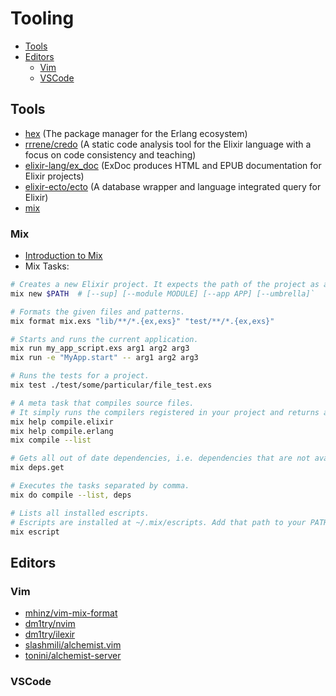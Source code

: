 # Tooling

<!-- TOC -->

- [Tools](#tools)
- [Editors](#editors)
  - [Vim](#vim)
  - [VSCode](#vscode)

<!-- /TOC -->

## Tools
- [hex](https://hex.pm/) (The package manager for the Erlang ecosystem)
- [rrrene/credo](https://github.com/rrrene/credo) (A static code analysis tool for the Elixir language with a focus on code consistency and teaching)
- [elixir-lang/ex_doc](https://github.com/elixir-lang/ex_doc) (ExDoc produces HTML and EPUB documentation for Elixir projects)
- [elixir-ecto/ecto](https://github.com/elixir-ecto/ecto) (A database wrapper and language integrated query for Elixir)
- [mix](https://hexdocs.pm/mix/Mix.html)

### Mix 
- [Introduction to Mix](https://elixir-lang.org/getting-started/mix-otp/introduction-to-mix.html)  
- Mix Tasks:
```sh
# Creates a new Elixir project. It expects the path of the project as argument.
mix new $PATH  # [--sup] [--module MODULE] [--app APP] [--umbrella]`

# Formats the given files and patterns.
mix format mix.exs "lib/**/*.{ex,exs}" "test/**/*.{ex,exs}"

# Starts and runs the current application.
mix run my_app_script.exs arg1 arg2 arg3
mix run -e "MyApp.start" -- arg1 arg2 arg3

# Runs the tests for a project.
mix test ./test/some/particular/file_test.exs

# A meta task that compiles source files.
# It simply runs the compilers registered in your project and returns a tuple with the compilation status and a list of diagnostics.
mix help compile.elixir
mix help compile.erlang
mix compile --list

# Gets all out of date dependencies, i.e. dependencies that are not available or have an invalid lock.
mix deps.get

# Executes the tasks separated by comma.
mix do compile --list, deps

# Lists all installed escripts.
# Escripts are installed at ~/.mix/escripts. Add that path to your PATH environment variable to be able to run installed escripts from any directory.
mix escript

```

## Editors

### Vim
- [mhinz/vim-mix-format](https://github.com/mhinz/vim-mix-format)
- [dm1try/nvim](https://github.com/dm1try/nvim)
- [dm1try/ilexir](https://github.com/dm1try/ilexir)
- [slashmili/alchemist.vim](https://github.com/slashmili/alchemist.vim)
- [tonini/alchemist-server](https://github.com/tonini/alchemist-server)

### VSCode
